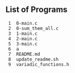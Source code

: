 ## List of Programs

     1	0-main.c
     2	0-sum_them_all.c
     3	1-main.c
     4	2-main.c
     5	3-main.c
     6	a
     7	README.md
     8	update_readme.sh
     9	variadic_functions.h
